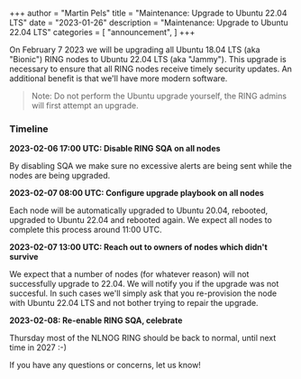 +++
author = "Martin Pels"
title = "Maintenance: Upgrade to Ubuntu 22.04 LTS"
date = "2023-01-26"
description = "Maintenance: Upgrade to Ubuntu 22.04 LTS"
categories = [
    "announcement",
]
+++

On February 7 2023 we will be upgrading all Ubuntu 18.04 LTS (aka "Bionic") RING nodes to Ubuntu 22.04 LTS (aka "Jammy"). This upgrade is necessary to ensure that all RING nodes receive timely security updates. An additional benefit is that we'll have more modern software.

> Note: Do not perform the Ubuntu upgrade yourself, the RING admins will first attempt an upgrade.

### Timeline

**2023-02-06 17:00 UTC: Disable RING SQA on all nodes**

By disabling SQA we make sure no excessive alerts are being sent while the nodes are being upgraded.

**2023-02-07 08:00 UTC: Configure upgrade playbook on all nodes**

Each node will be automatically upgraded to Ubuntu 20.04, rebooted, upgraded to Ubuntu 22.04 and rebooted again. We expect all nodes to complete this process around 11:00 UTC.

**2023-02-07 13:00 UTC: Reach out to owners of nodes which didn't survive**

We expect that a number of nodes (for whatever reason) will not successfully upgrade to 22.04. We will notify you if the upgrade was not succesful. In such cases we'll simply ask that you re-provision the node with Ubuntu 22.04 LTS and not bother trying to repair the upgrade.

**2023-02-08: Re-enable RING SQA, celebrate**

Thursday most of the NLNOG RING should be back to normal, until next time in 2027 :-)

If you have any questions or concerns, let us know!

